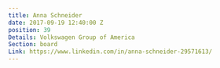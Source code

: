 ```yaml
---
title: Anna Schneider
date: 2017-09-19 12:40:00 Z
position: 39
Details: Volkswagen Group of America
Section: board
Link: https://www.linkedin.com/in/anna-schneider-29571613/
---
```


